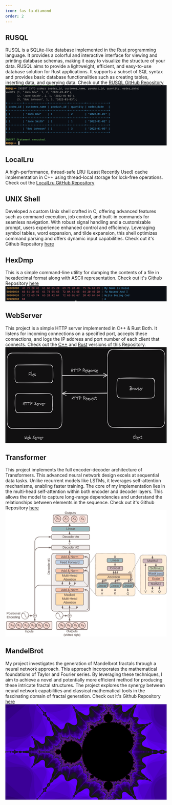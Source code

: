 ```yaml
---
icon: fas fa-diamond
order: 2
---
```


## RUSQL
RUSQL is a SQLite-like database implemented in the Rust programming language. It provides a colorful and interactive interface for viewing and printing database schemas, making it easy to visualize the structure of your data. RUSQL aims to provide a lightweight, efficient, and easy-to-use database solution for Rust applications. It supports a subset of SQL syntax and provides basic database functionalities such as creating tables, inserting data, and querying data.
Check out the [RUSQL GitHub Repository](https://github.com/HN026/Rusql)
<img src="../assets/img/rusql.png" alt="Rusql CLI">

## LocalLru
A high-performance, thread-safe LRU (Least Recently Used) cache implementation in C++ using thread-local storage for lock-free operations.
Check out the [LocalLru GitHub Repository](https://github.com/HN026/LocalLru)


## UNIX Shell
Developed a custom Unix shell crafted in C, offering advanced features such as command execution, job control, and built-in commands for seamless navigation. With robust signal handling and a customizable prompt, users experience enhanced control and efficiency. Leveraging symbol tables, word expansion, and tilde expansion, this shell optimizes command parsing and offers dynamic input capabilities.
Check out it's Github Repository [here](https://github.com/HN026/Unix-Shell)

## HexDmp
This is a simple command-line utility for dumping the contents of a file in hexadecimal format along with ASCII representation.
Check out it's Github Repository [here](https://github.com/HN026/HexDmp)
![HexDmp](../assets/img/hexdmp.png)

## WebServer
This project is a simple HTTP server implemented in C++ & Rust Both. It listens for incoming connections on a specified port, accepts these connections, and logs the IP address and port number of each client that connects. Check out the [C++](https://github.com/HN026/cpp-WebServer) and [Rust](https://github.com/HN026/RustWebServer) versions of this Repository.
<img src="../assets/img/httpserverdesign.png" alt="Hexdmp CLI" width="600" height="300">

## Transformer
This project implements the full encoder-decoder architecture of Transformers. This advanced neural network design excels at sequential data tasks. Unlike recurrent models like LSTMs, it leverages self-attention mechanisms, enabling faster training. The core of my implementation lies in the multi-head self-attention within both encoder and decoder layers. This allows the model to capture long-range dependencies and understand the relationships between elements in the sequence.
Check out it's Github Repository [here](https://github.com/HN026/Transformer)
<img src="../assets/img/transformer1.png" alt="transformer">

## MandelBrot
My project investigates the generation of Mandelbrot fractals through a neural network approach. This approach incorporates the mathematical foundations of Taylor and Fourier series. By leveraging these techniques, I aim to achieve a novel and potentially more efficient method for producing these intricate fractal structures. The project explores the synergy between neural network capabilities and classical mathematical tools in the fascinating domain of fractal generation.
Check out it's Github Repository [here](https://github.com/HN026/Mandelbrot)
![Mandelbrot](../assets/img/mandlebrot.png)
